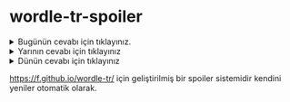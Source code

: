 # wordle-tr-spoiler

<details>
  <summary>Bugünün cevabı için tıklayınız.</summary>
  <br>
    <b> mizan </b>
</details>

<details>
  <summary>Yarının cevabı için tıklayınız</summary>
  <br>
   <b> tesir </b>
</details>

<details>
  <summary>Dünün cevabı için tıklayınız </summary>
  <br>
  <b> yünlü </b>
</details>

https://f.github.io/wordle-tr/ için geliştirilmiş bir spoiler sistemidir kendini yeniler otomatik olarak.

